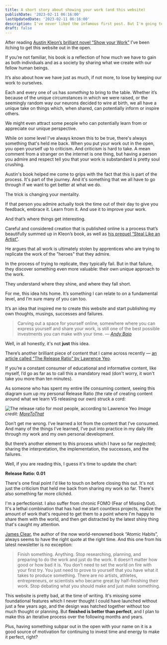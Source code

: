```yaml
---
title: A short story about showing your work (and this website)
publishDate: '2023-02-11 06:16:00'
lastUpdatedDate: '2023-02-11 06:16:00'
description: I've never liked the infamous first post. But I'm going to write one anyway, and steal some ideas from some great authors that have inspired me whilst doing so.
draft: false
---
```


After reading [Austin Kleon’s brilliant novel “Show your Work”](https://austinkleon.com/show-your-work/) I’ve been itching to get this website out in the open.

If you’re not familiar, his book is a reflection of how much we have to gain as both individuals and as a society by sharing what we create with our fellow human beings.

It’s also about how we have just as much, if not more, to lose by keeping our work to ourselves.

Each and every one of us has _something_ to bring to the table. Whether it’s because of the unique circumstances in which we were raised, or the seemingly random way our neurons decided to wire at birth, we all have a unique take on things which, when shared, can potentially inform or inspire others.

We might even attract some people who can potentially learn from or appreciate our unique perspective.

While on some level I've always known this to be true, there's always something that's held me back. When you put your work out in the open, you open yourself up to criticism. And criticism is hard to take. A mean comment from a stranger on the internet is one thing, but having a person you admire and respect tell you that your work is substandard is pretty soul crushing.

Austin's book helped me come to grips with the fact that this is part of the process. It's part of the journey. And it's something that we all have to go through if we want to get better at what we do.

The trick is changing your mentality.

If that person you admire actually took the time out of their day to give you feedback, embrace it. Learn from it. And use it to improve your work.

And that’s where things get interesting.

Careful and considered creation that is published online is a process that’s beautifully summed up in Kleon’s book, as well as [his prequel “Steal Like an Artist”](https://austinkleon.com/steal/).

He argues that all work is ultimately stolen by apprentices who are trying to replicate the work of the "heroes" that they admire.

In the process of trying to replicate, they typically fail. But in that failure, they discover something even more valuable: their own unique approach to the work.

They understand where they shine, and where they fall short.

For me, this idea hits home. It’s something I can relate to on a fundamental level, and I’m sure many of you can too.

It’s an idea that inspired me to create this website and start publishing my own thoughts, musings, successes and failures.

> Carving out a space for yourself online, somewhere where you can express yourself and share your work, is still one of the best possible investments you can make with your time. _— [Andy Baio](https://deepstash.com/article/69287/show-your-work#idea=91729)_

Well, in all honestly, it's not **just** this idea.

There’s another brilliant piece of content that I came across recently — [an article called “The Release Ratio” by Lawrence Yeo](https://moretothat.com/release-ratio/).

If you’re a constant consumer of educational and informative content, like myself, I’d go as far as to call this a mandatory read (don't worry, it won't take you more than ten minutes).

As someone who has spent my entire life consuming content, seeing this diagram sum up my personal Release Ratio (the rate of creating content around what we learn VS releasing our own) struck a cord:

![The release ratio for most people, according to Lawrence Yeo](https://moretothat.com/wp-content/uploads/2019/11/C03-Ratio-equals-zero-rev.png)
_Image credit: [MoreToThat](https://moretothat.com/)_

Don’t get me wrong. I’ve learned a lot from the content that I’ve consumed. And many of the things I’ve learned, I’ve put into practice in my daily life through my work and my own personal development.

But there’s another element to this process which I have so far neglected; sharing the interpretation, the implementation, the successes, and the failures.

Well, if you are reading this, I guess it's time to update the chart:

**Release Ratio: 0.01**

There's one final point I'd like to touch on before closing this out. It's not just the criticism that held me back from sharing my work so far. There's also something far more clichéd.

I'm a perfectionist. I also suffer from chronic FOMO (Fear of Missing Out). It's a lethal combination that has had me start countless projects, realize the amount of work that's required to get them to a point where I'm happy to share them with the world, and then get distracted by the latest shiny thing that's caught my attention.

[James Clear](https://www.jamesclear.com), the author of the now world-renowned book “Atomic Habits”, always seems to have the right quote at the right time. And this one from his latest newsletter is no exception:

> Finish something. Anything. Stop researching, planning, and preparing to do the work and just do the work. It doesn’t matter how good or how bad it is. You don’t need to set the world on fire with your first try. You just need to prove to yourself that you have what it takes to produce something. There are no artists, athletes, entrepreneurs, or scientists who became great by half-finishing their work. Stop debating what you should make and just make something.

This website is pretty bad, at the time of writing. It's missing some foundational features which I never thought I could have launched without just a few years ago, and the design was hatched together without too much thought or planning. But **finished is better than perfect**, and I plan to make this an iterative process over the following months and years.

Plus, having something subpar out in the open with your name on it is a good source of motivation for continuing to invest time and energy to make it perfect, right?
